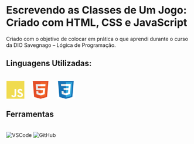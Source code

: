 # Escrevendo as Classes de Um Jogo: Criado com HTML, CSS e JavaScript
Criado com o objetivo de colocar em prática o que aprendi durante o curso da DIO Savegnago – Lógica de Programação.


## Linguagens Utilizadas:
<div style="display: inline_block"><br>
  <img align="center" alt="Rafa-Js" height="50" width="50" src="https://raw.githubusercontent.com/devicons/devicon/master/icons/javascript/javascript-plain.svg" style="margin-right: 15px;">
  <img align="center" alt="Rafa-HTML" height="50" width="50" src="https://raw.githubusercontent.com/devicons/devicon/master/icons/html5/html5-original.svg" style="margin-right: 15px;">
  <img align="center" alt="Rafa-CSS" height="50" width="50" src="https://raw.githubusercontent.com/devicons/devicon/master/icons/css3/css3-original.svg">
</div>

## Ferramentas
<div style="display: inline_block"><br>
  <img align="center" alt="VSCode" height="50" width="50" src="https://code.visualstudio.com/assets/images/code-stable.png" ;">
  <img align="center" alt="GitHub" height="50" width="50" src="https://github.githubassets.com/images/modules/logos_page/GitHub-Mark.png">
</div>
